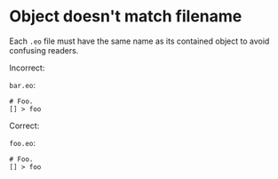 # Object doesn't match filename

Each `.eo` file must have the same name as its contained object to avoid
confusing readers.

Incorrect:

`bar.eo`:

```eo
# Foo.
[] > foo
```

Correct:

`foo.eo`:

```eo
# Foo.
[] > foo
```
